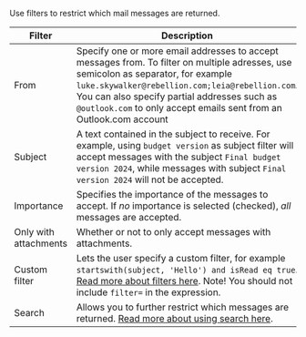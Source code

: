 Use filters to restrict which mail messages are returned.

<!--prettier-ignore-->
| Filter        | Description                                    |
|---------------|------------------------------------------------|
| From          | Specify one or more email addresses to accept messages from. To filter on multiple adresses, use semicolon as separator, for example `luke.skywalker@rebellion.com;leia@rebellion.com`. You can also specify partial addresses such as `@outlook.com` to only accept emails sent from an Outlook.com account |
| Subject       | A text contained in the subject to receive. For example, using `budget version` as subject filter will accept messages with the subject `Final budget version 2024`, while messages with subject `Final version 2024` will not be accepted. |
| Importance    | Specifies the importance of the messages to accept. If _no_ importance is selected (checked), _all_ messages are accepted.   |
| Only with attachments | Whether or not to only accept messages with attachments. |
| Custom filter  | Lets the user specify a custom filter, for example `startswith(subject, 'Hello') and isRead eq true`. [Read more about filters here](https://learn.microsoft.com/en-us/graph/filter-query-parameter). Note! You should not include `filter=` in the expression.  |
| Search        | Allows you to further restrict which messages are returned. [Read more about using search here](https://learn.microsoft.com/en-us/graph/search-query-parameter).  |
